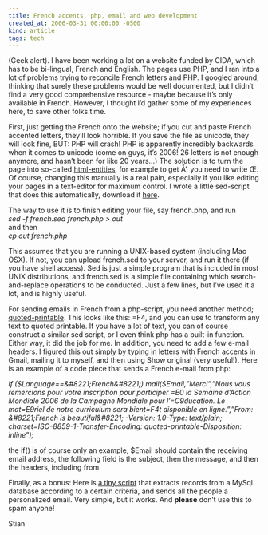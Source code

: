 ```yaml
---
title: French accents, php, email and web development
created_at: 2006-03-31 00:00:00 -0500
kind: article
tags: tech
---
```


(Geek alert). I have been working a lot on a website funded by CIDA,
which has to be bi-lingual, French and English. The pages use PHP, and I
ran into a lot of problems trying to reconcile French letters and PHP. I
googled around, thinking that surely these problems would be well
documented, but I didn’t find a very good comprehensive resource - maybe
because it’s only available in French. However, I thought I’d gather
some of my experiences here, to save other folks time.

First, just getting the French onto the website; if you cut and paste
French accented letters, they’ll look horrible. If you save the file as
unicode, they will look fine, BUT: PHP will crash! PHP is apparently
incredibly backwards when it comes to unicode (come on guys, it’s 2006!
26 letters is not enough anymore, and hasn’t been for like 20 years…)
The solution is to turn the page into so-called
[html-entities](http://en.wikipedia.org/wiki/HTML_entities), for example
to get Å’, you need to write Œ. Of course, changing this manually is a
real pain, especially if you like editing your pages in a text-editor
for maximum control. I wrote a little sed-script that does this
automatically, download it [here](files/french.sed).

The way to use it is to finish editing your file, say french.php, and
run\
 *sed -f french.sed french.php \> out*\
 and then\
 *cp out french.php*

This assumes that you are running a UNIX-based system (including Mac
OSX). If not, you can upload french.sed to your server, and run it there
(if you have shell access). Sed is just a simple program that is
included in most UNIX distributions, and french.sed is a simple file
containing which search-and-replace operations to be conducted. Just a
few lines, but I’ve used it a lot, and is highly useful.

For sending emails in French from a php-script, you need another method;
[quoted-printable](http://wikipedia.org/wiki/quoted-printable). This
looks like this: =F4, and you can use to transform any text to quoted
printable. If you have a lot of text, you can of course construct a
similar sed script, or I even think php has a built-in function. Either
way, it did the job for me. In addition, you need to add a few e-mail
headers. I figured this out simply by typing in letters with French
accents in Gmail, mailing it to myself, and then using Show original
(very useful!). Here is an example of a code piece that sends a French
e-mail from php:

*if (\$Language==&\#8221;French&\#8221;) mail(\$Email,”Merci”,”Nous vous
remercions pour votre inscription pour participer =E0 la Semaine
d’Action Mondiale 2006 de la Campagne Mondiale pour l’=C9ducation. Le
mat=E9riel de notre curriculum sera bient=F4t disponible en
ligne.”,”From: &\#8221;French is beautiful&\#8221; -Version: 1.0-Type:
text/plain; charset=ISO-8859-1-Transfer-Encoding:
quoted-printable-Disposition: inline”);*

the if() is of course only an example, \$Email should contain the
receiving email address, the following field is the subject, then the
message, and then the headers, including from.

Finally, as a bonus: Here is [a tiny
script](files/send_email_example.php.txt) that extracts records from a
MySql database according to a certain criteria, and sends all the people
a personalized email. Very simple, but it works. And **please** don’t
use this to spam anyone!

Stian
